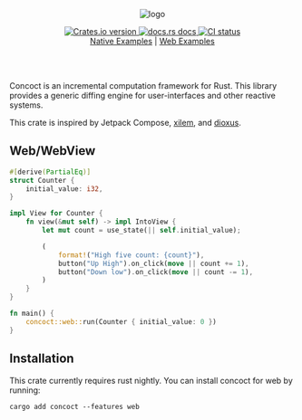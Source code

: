 <p align="center">
  <img alt="logo" src="./logo.png">
</p>

<div align="center">
 <a href="https://crates.io/crates/concoct">
    <img src="https://img.shields.io/crates/v/concoct?style=flat-square"
    alt="Crates.io version" />
  </a>
  <a href="https://docs.rs/concoct">
    <img src="https://img.shields.io/badge/docs-latest-blue.svg?style=flat-square"
      alt="docs.rs docs" />
  </a>
   <a href="https://github.com/concoct-rs/concoct/actions">
    <img src="https://github.com/matthunz/concoct/actions/workflows/rust.yml/badge.svg"
      alt="CI status" />
  </a>
</div>

<div align="center">
 <a href="https://github.com/concoct-rs/concoct/tree/main/concoct_examples">Native Examples</a>
  |
 <a href="https://github.com/concoct-rs/concoct/tree/main/web_examples">Web Examples</a>
</div>

<br /><br />

Concoct is an incremental computation framework for Rust.
This library provides a generic diffing engine for user-interfaces and other reactive systems.

This crate is inspired by Jetpack Compose, [xilem](https://github.com/linebender/xilem), and [dioxus](https://github.com/dioxuslabs/dioxus).


## Web/WebView
```rust
#[derive(PartialEq)]
struct Counter {
    initial_value: i32,
}

impl View for Counter {
    fn view(&mut self) -> impl IntoView {
        let mut count = use_state(|| self.initial_value);

        (
            format!("High five count: {count}"),
            button("Up High").on_click(move || count += 1),
            button("Down low").on_click(move || count -= 1),
        )
    }
}

fn main() {
    concoct::web::run(Counter { initial_value: 0 })
}
```

## Installation
This crate currently requires rust nightly.
You can install concoct for web by running:
```
cargo add concoct --features web
```
